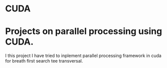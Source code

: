 # CUDA
# Projects on parallel processing using CUDA.
I this project I have tried to inplement parallel processing framework in cuda for breath first search tee transversal.
